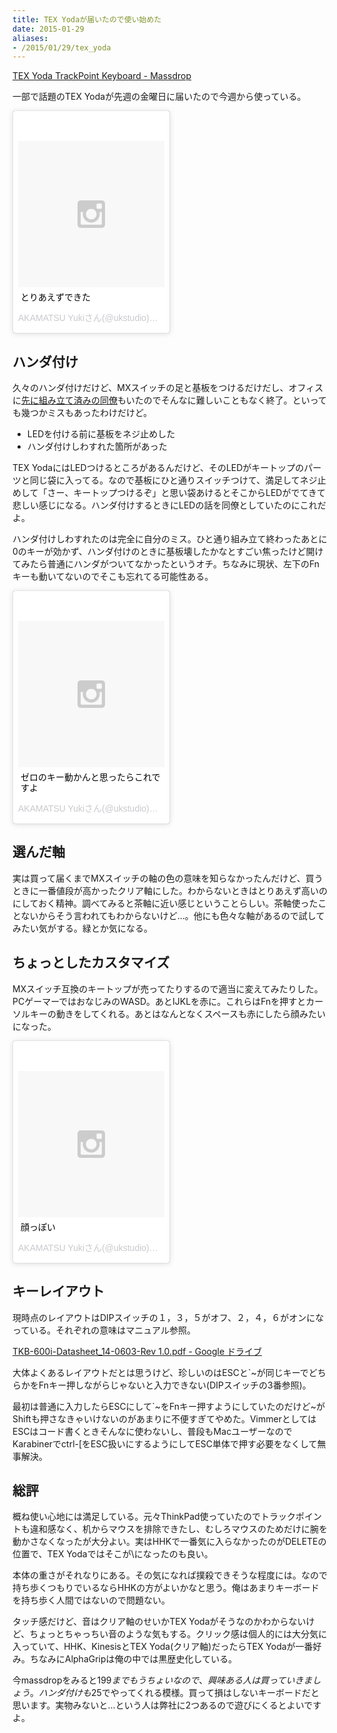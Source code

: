 ```yaml
---
title: TEX Yodaが届いたので使い始めた
date: 2015-01-29
aliases:
- /2015/01/29/tex_yoda
---
```


[TEX Yoda TrackPoint Keyboard - Massdrop](https://www.massdrop.com/buy/tex-yoda?mode=guest_open)

一部で話題のTEX Yodaが先週の金曜日に届いたので今週から使っている。

<blockquote class="instagram-media" data-instgrm-captioned data-instgrm-version="4" style=" background:#FFF; border:0; border-radius:3px; box-shadow:0 0 1px 0 rgba(0,0,0,0.5),0 1px 10px 0 rgba(0,0,0,0.15); margin: 1px; max-width:250px; padding:0; width:99.375%; width:-webkit-calc(100% - 2px); width:calc(100% - 2px);"><div style="padding:8px;"> <div style=" background:#F8F8F8; line-height:0; margin-top:40px; padding:50% 0; text-align:center; width:100%;"> <div style=" background:url(data:image/png;base64,iVBORw0KGgoAAAANSUhEUgAAACwAAAAsCAMAAAApWqozAAAAGFBMVEUiIiI9PT0eHh4gIB4hIBkcHBwcHBwcHBydr+JQAAAACHRSTlMABA4YHyQsM5jtaMwAAADfSURBVDjL7ZVBEgMhCAQBAf//42xcNbpAqakcM0ftUmFAAIBE81IqBJdS3lS6zs3bIpB9WED3YYXFPmHRfT8sgyrCP1x8uEUxLMzNWElFOYCV6mHWWwMzdPEKHlhLw7NWJqkHc4uIZphavDzA2JPzUDsBZziNae2S6owH8xPmX8G7zzgKEOPUoYHvGz1TBCxMkd3kwNVbU0gKHkx+iZILf77IofhrY1nYFnB/lQPb79drWOyJVa/DAvg9B/rLB4cC+Nqgdz/TvBbBnr6GBReqn/nRmDgaQEej7WhonozjF+Y2I/fZou/qAAAAAElFTkSuQmCC); display:block; height:44px; margin:0 auto -44px; position:relative; top:-22px; width:44px;"></div></div> <p style=" margin:8px 0 0 0; padding:0 4px;"> <a href="https://instagram.com/p/yUmhN8xXLR/" style=" color:#000; font-family:Arial,sans-serif; font-size:14px; font-style:normal; font-weight:normal; line-height:17px; text-decoration:none; word-wrap:break-word;" target="_top">とりあえずできた</a></p> <p style=" color:#c9c8cd; font-family:Arial,sans-serif; font-size:14px; line-height:17px; margin-bottom:0; margin-top:8px; overflow:hidden; padding:8px 0 7px; text-align:center; text-overflow:ellipsis; white-space:nowrap;">AKAMATSU Yukiさん(@ukstudio)が投稿した写真 - <time style=" font-family:Arial,sans-serif; font-size:14px; line-height:17px;" datetime="2015-01-26T15:18:07+00:00">2015 1月 26 7:18午前 PST</time></p></div></blockquote>
<script async defer src="//platform.instagram.com/en_US/embeds.js"></script>

## ハンダ付け

久々のハンダ付けだけど、MXスイッチの足と基板をつけるだけだし、オフィスに[先に組み立て済みの同僚](http://asonas.hatenablog.com/entry/2015/01/24/173920)もいたのでそんなに難しいこともなく終了。といっても幾つかミスもあったわけだけど。

* LEDを付ける前に基板をネジ止めした
* ハンダ付けしわすれた箇所があった

TEX YodaにはLEDつけるところがあるんだけど、そのLEDがキートップのパーツと同じ袋に入ってる。なので基板にひと通りスイッチつけて、満足してネジ止めして「さー、キートップつけるぞ」と思い袋あけるとそこからLEDがでてきて悲しい感じになる。ハンダ付けするときにLEDの話を同僚としていたのにこれだよ。

ハンダ付けしわすれたのは完全に自分のミス。ひと通り組み立て終わったあとに0のキーが効かず、ハンダ付けのときに基板壊したかなとすごい焦ったけど開けてみたら普通にハンダがついてなかったというオチ。ちなみに現状、左下のFnキーも動いてないのでそこも忘れてる可能性ある。

<blockquote class="instagram-media" data-instgrm-captioned data-instgrm-version="4" style=" background:#FFF; border:0; border-radius:3px; box-shadow:0 0 1px 0 rgba(0,0,0,0.5),0 1px 10px 0 rgba(0,0,0,0.15); margin: 1px; max-width:250px; padding:0; width:99.375%; width:-webkit-calc(100% - 2px); width:calc(100% - 2px);"><div style="padding:8px;"> <div style=" background:#F8F8F8; line-height:0; margin-top:40px; padding:50% 0; text-align:center; width:100%;"> <div style=" background:url(data:image/png;base64,iVBORw0KGgoAAAANSUhEUgAAACwAAAAsCAMAAAApWqozAAAAGFBMVEUiIiI9PT0eHh4gIB4hIBkcHBwcHBwcHBydr+JQAAAACHRSTlMABA4YHyQsM5jtaMwAAADfSURBVDjL7ZVBEgMhCAQBAf//42xcNbpAqakcM0ftUmFAAIBE81IqBJdS3lS6zs3bIpB9WED3YYXFPmHRfT8sgyrCP1x8uEUxLMzNWElFOYCV6mHWWwMzdPEKHlhLw7NWJqkHc4uIZphavDzA2JPzUDsBZziNae2S6owH8xPmX8G7zzgKEOPUoYHvGz1TBCxMkd3kwNVbU0gKHkx+iZILf77IofhrY1nYFnB/lQPb79drWOyJVa/DAvg9B/rLB4cC+Nqgdz/TvBbBnr6GBReqn/nRmDgaQEej7WhonozjF+Y2I/fZou/qAAAAAElFTkSuQmCC); display:block; height:44px; margin:0 auto -44px; position:relative; top:-22px; width:44px;"></div></div> <p style=" margin:8px 0 0 0; padding:0 4px;"> <a href="https://instagram.com/p/yV0z5CxXIt/" style=" color:#000; font-family:Arial,sans-serif; font-size:14px; font-style:normal; font-weight:normal; line-height:17px; text-decoration:none; word-wrap:break-word;" target="_top">ゼロのキー動かんと思ったらこれですよ</a></p> <p style=" color:#c9c8cd; font-family:Arial,sans-serif; font-size:14px; line-height:17px; margin-bottom:0; margin-top:8px; overflow:hidden; padding:8px 0 7px; text-align:center; text-overflow:ellipsis; white-space:nowrap;">AKAMATSU Yukiさん(@ukstudio)が投稿した写真 - <time style=" font-family:Arial,sans-serif; font-size:14px; line-height:17px;" datetime="2015-01-27T02:42:15+00:00">2015 1月 26 6:42午後 PST</time></p></div></blockquote>
<script async defer src="//platform.instagram.com/en_US/embeds.js"></script>

## 選んだ軸

実は買って届くまでMXスイッチの軸の色の意味を知らなかったんだけど、買うときに一番値段が高かったクリア軸にした。わからないときはとりあえず高いのにしておく精神。調べてみると茶軸に近い感じということらしい。茶軸使ったことないからそう言われてもわからないけど…。他にも色々な軸があるので試してみたい気がする。緑とか気になる。

## ちょっとしたカスタマイズ

MXスイッチ互換のキートップが売ってたりするので適当に変えてみたりした。PCゲーマーではおなじみのWASD。あとIJKLを赤に。これらはFnを押すとカーソルキーの動きをしてくれる。あとはなんとなくスペースも赤にしたら顔みたいになった。

<blockquote class="instagram-media" data-instgrm-captioned data-instgrm-version="4" style=" background:#FFF; border:0; border-radius:3px; box-shadow:0 0 1px 0 rgba(0,0,0,0.5),0 1px 10px 0 rgba(0,0,0,0.15); margin: 1px; max-width:250px; padding:0; width:99.375%; width:-webkit-calc(100% - 2px); width:calc(100% - 2px);"><div style="padding:8px;"> <div style=" background:#F8F8F8; line-height:0; margin-top:40px; padding:50% 0; text-align:center; width:100%;"> <div style=" background:url(data:image/png;base64,iVBORw0KGgoAAAANSUhEUgAAACwAAAAsCAMAAAApWqozAAAAGFBMVEUiIiI9PT0eHh4gIB4hIBkcHBwcHBwcHBydr+JQAAAACHRSTlMABA4YHyQsM5jtaMwAAADfSURBVDjL7ZVBEgMhCAQBAf//42xcNbpAqakcM0ftUmFAAIBE81IqBJdS3lS6zs3bIpB9WED3YYXFPmHRfT8sgyrCP1x8uEUxLMzNWElFOYCV6mHWWwMzdPEKHlhLw7NWJqkHc4uIZphavDzA2JPzUDsBZziNae2S6owH8xPmX8G7zzgKEOPUoYHvGz1TBCxMkd3kwNVbU0gKHkx+iZILf77IofhrY1nYFnB/lQPb79drWOyJVa/DAvg9B/rLB4cC+Nqgdz/TvBbBnr6GBReqn/nRmDgaQEej7WhonozjF+Y2I/fZou/qAAAAAElFTkSuQmCC); display:block; height:44px; margin:0 auto -44px; position:relative; top:-22px; width:44px;"></div></div> <p style=" margin:8px 0 0 0; padding:0 4px;"> <a href="https://instagram.com/p/yY9zPMxXH1/" style=" color:#000; font-family:Arial,sans-serif; font-size:14px; font-style:normal; font-weight:normal; line-height:17px; text-decoration:none; word-wrap:break-word;" target="_top">顔っぽい</a></p> <p style=" color:#c9c8cd; font-family:Arial,sans-serif; font-size:14px; line-height:17px; margin-bottom:0; margin-top:8px; overflow:hidden; padding:8px 0 7px; text-align:center; text-overflow:ellipsis; white-space:nowrap;">AKAMATSU Yukiさん(@ukstudio)が投稿した写真 - <time style=" font-family:Arial,sans-serif; font-size:14px; line-height:17px;" datetime="2015-01-28T07:58:31+00:00">2015 1月 27 11:58午後 PST</time></p></div></blockquote>
<script async defer src="//platform.instagram.com/en_US/embeds.js"></script>

## キーレイアウト

現時点のレイアウトはDIPスイッチの１，３，５がオフ、２，４，６がオンになっている。それぞれの意味はマニュアル参照。

[TKB-600i-Datasheet_14-0603-Rev 1.0.pdf - Google ドライブ](https://docs.google.com/file/d/0B7TuRf3KQe7GdjJwNXMwdHZIUm8/edit)

大体よくあるレイアウトだとは思うけど、珍しいのはESCと`~が同じキーでどちらかをFnキー押しながらじゃないと入力できない(DIPスイッチの3番参照)。

最初は普通に入力したらESCにして\`~をFnキー押すようにしていたのだけど~がShiftも押さなきゃいけないのがあまりに不便すぎてやめた。VimmerとしてはESCはコード書くときそんなに使わないし、普段もMacユーザーなのでKarabinerでctrl-[をESC扱いにするようにしてESC単体で押す必要をなくして無事解決。

## 総評

概ね使い心地には満足している。元々ThinkPad使っていたのでトラックポイントも違和感なく、机からマウスを排除できたし、むしろマウスのためだけに腕を動かさなくなったが大分よい。実はHHKで一番気に入らなかったのがDELETEの位置で、TEX Yodaではそこが\になったのも良い。

本体の重さがそれなりにある。その気になれば撲殺できそうな程度には。なので持ち歩くつもりでいるならHHKの方がよいかなと思う。俺はあまりキーボードを持ち歩く人間ではないので問題ない。

タッチ感だけど、音はクリア軸のせいかTEX Yodaがそうなのかわからないけど、ちょっとちゃっちい音のような気もする。クリック感は個人的には大分気に入っていて、HHK、KinesisとTEX Yoda(クリア軸)だったらTEX Yodaが一番好み。ちなみにAlphaGripは俺の中では黒歴史化している。

今massdropをみると$199までもうちょいなので、興味ある人は買っていきましょう。ハンダ付けも$25でやってくれる模様。買って損はしないキーボードだと思います。実物みないと…という人は弊社に2つあるので遊びにくるとよいですよ。